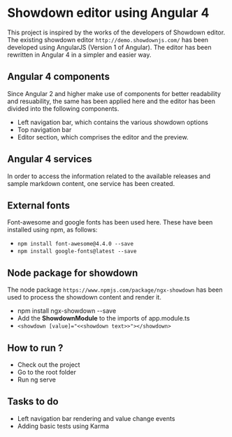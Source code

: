 # Showdown editor using Angular 4

This project is inspired by the works of the developers of Showdown editor. The existing showdown editor `http://demo.showdownjs.com/` has been developed using AngularJS (Version 1 of Angular). The editor has been rewritten in Angular 4 in a simpler and easier way.

## Angular 4 components

Since Angular 2 and higher make use of components for better readability and resuability, the same has been applied here and the editor has been divided into the following components.

- Left navigation bar, which contains the various showdown options
- Top navigation bar
- Editor section, which comprises the editor and the preview.

## Angular 4 services

In order to access the information related to the available releases and sample markdown content, one service has been created.

## External fonts

Font-awesome and google fonts has been used here. These have been installed using npm, as follows:

- `npm install font-awesome@4.4.0 --save`
- `npm install google-fonts@latest --save`

## Node package for showdown

The node package `https://www.npmjs.com/package/ngx-showdown` has been used to process the showdown content and render it.

- npm install ngx-showdown --save
- Add the **ShowdownModule** to the imports of app.module.ts
- `<showdown [value]="<<showdown text>>"></showdown>`

## How to run ?

- Check out the project
- Go to the root folder
- Run ng serve

## Tasks to do

- Left navigation bar rendering and value change events
- Adding basic tests using Karma